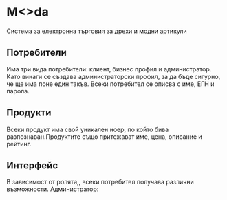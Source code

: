 # M<>da
 Система за електронна търговия за дрехи и модни артикули
 
## Потребители 
Има три вида потребители: клиент, бизнес профил и администратор. Като винаги се създава администраторски профил, за да бъде сигурно, че ще има поне един такъв.
Всеки потребител се описва с име, ЕГН и парола.

## Продукти
Всеки продукт има свой уникален ноер, по който бива разпознаван.Продуктите също притежават име, цена, описание и рейтинг.

## Интерфейс
В зависимост от ролята,, всеки потребител получава различни възможности.
Администратор:
